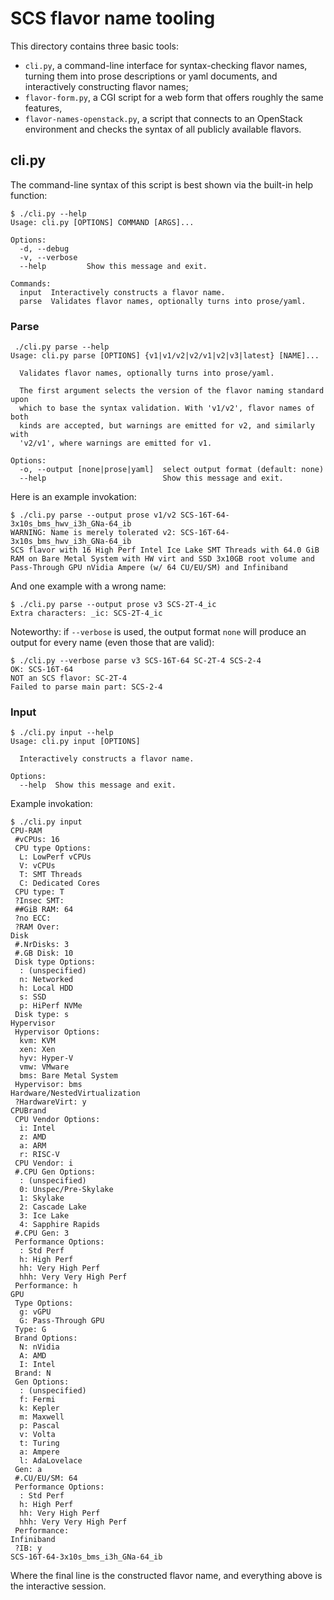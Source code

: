 # SCS flavor name tooling

This directory contains three basic tools:

- `cli.py`, a command-line interface for syntax-checking flavor names, turning them into prose descriptions
  or yaml documents, and interactively constructing flavor names;
- `flavor-form.py`, a CGI script for a web form that offers roughly the same features,
- `flavor-names-openstack.py`, a script that connects to an OpenStack environment and checks the syntax
  of all publicly available flavors.

## cli.py

The command-line syntax of this script is best shown via the built-in help function:

```console
$ ./cli.py --help
Usage: cli.py [OPTIONS] COMMAND [ARGS]...

Options:
  -d, --debug
  -v, --verbose
  --help         Show this message and exit.

Commands:
  input  Interactively constructs a flavor name.
  parse  Validates flavor names, optionally turns into prose/yaml.
```

### Parse

```console
 ./cli.py parse --help
Usage: cli.py parse [OPTIONS] {v1|v1/v2|v2/v1|v2|v3|latest} [NAME]...

  Validates flavor names, optionally turns into prose/yaml.

  The first argument selects the version of the flavor naming standard upon
  which to base the syntax validation. With 'v1/v2', flavor names of both
  kinds are accepted, but warnings are emitted for v2, and similarly with
  'v2/v1', where warnings are emitted for v1.

Options:
  -o, --output [none|prose|yaml]  select output format (default: none)
  --help                          Show this message and exit.
```

Here is an example invokation:

```console
$ ./cli.py parse --output prose v1/v2 SCS-16T-64-3x10s_bms_hwv_i3h_GNa-64_ib 
WARNING: Name is merely tolerated v2: SCS-16T-64-3x10s_bms_hwv_i3h_GNa-64_ib
SCS flavor with 16 High Perf Intel Ice Lake SMT Threads with 64.0 GiB RAM on Bare Metal System with HW virt and SSD 3x10GB root volume and Pass-Through GPU nVidia Ampere (w/ 64 CU/EU/SM) and Infiniband
```

And one example with a wrong name:

```console
$ ./cli.py parse --output prose v3 SCS-2T-4_ic
Extra characters: _ic: SCS-2T-4_ic
```

Noteworthy: if `--verbose` is used, the output format `none` will produce an output for every name (even
those that are valid):

```console
$ ./cli.py --verbose parse v3 SCS-16T-64 SC-2T-4 SCS-2-4
OK: SCS-16T-64
NOT an SCS flavor: SC-2T-4
Failed to parse main part: SCS-2-4
```

### Input

```console
$ ./cli.py input --help
Usage: cli.py input [OPTIONS]

  Interactively constructs a flavor name.

Options:
  --help  Show this message and exit.
```

Example invokation:

```console
$ ./cli.py input
CPU-RAM
 #vCPUs: 16
 CPU type Options:
  L: LowPerf vCPUs
  V: vCPUs
  T: SMT Threads
  C: Dedicated Cores
 CPU type: T
 ?Insec SMT: 
 ##GiB RAM: 64
 ?no ECC: 
 ?RAM Over: 
Disk
 #.NrDisks: 3
 #.GB Disk: 10
 Disk type Options:
  : (unspecified)
  n: Networked
  h: Local HDD
  s: SSD
  p: HiPerf NVMe
 Disk type: s
Hypervisor
 Hypervisor Options:
  kvm: KVM
  xen: Xen
  hyv: Hyper-V
  vmw: VMware
  bms: Bare Metal System
 Hypervisor: bms
Hardware/NestedVirtualization
 ?HardwareVirt: y
CPUBrand
 CPU Vendor Options:
  i: Intel
  z: AMD
  a: ARM
  r: RISC-V
 CPU Vendor: i
 #.CPU Gen Options:
  : (unspecified)
  0: Unspec/Pre-Skylake
  1: Skylake
  2: Cascade Lake
  3: Ice Lake
  4: Sapphire Rapids
 #.CPU Gen: 3
 Performance Options:
  : Std Perf
  h: High Perf
  hh: Very High Perf
  hhh: Very Very High Perf
 Performance: h
GPU
 Type Options:
  g: vGPU
  G: Pass-Through GPU
 Type: G
 Brand Options:
  N: nVidia
  A: AMD
  I: Intel
 Brand: N
 Gen Options:
  : (unspecified)
  f: Fermi
  k: Kepler
  m: Maxwell
  p: Pascal
  v: Volta
  t: Turing
  a: Ampere
  l: AdaLovelace
 Gen: a
 #.CU/EU/SM: 64
 Performance Options:
  : Std Perf
  h: High Perf
  hh: Very High Perf
  hhh: Very Very High Perf
 Performance: 
Infiniband
 ?IB: y
SCS-16T-64-3x10s_bms_i3h_GNa-64_ib
```

Where the final line is the constructed flavor name, and everything above is the interactive session.

